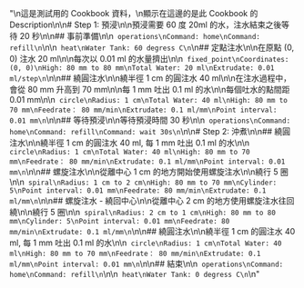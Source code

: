 "\n這是測試用的 Cookbook 資料，\n顯示在這邊的是此 Cookbook 的 Description\n\n# Step 1: 預浸\n\n預浸需要 60 度 20ml 的水，注水結束之後等待 20 秒\n\n## 事前準備\n\n``` operations\nCommand: home\nCommand: refill\n```\n\n``` heat\nWater Tank: 60 degress C\n```\n## 定點注水\n\n在原點 (0, 0) 注水 20 ml\n\n每次以 0.01 ml 的水量擠出\n\n``` fixed_point\nCoordinates: (0, 0)\nHigh: 80 mm to 80 mm\nTotal Water: 20 ml\nExtrudate: 0.01 ml/step\n```\n\n## 繞圓注水\n\n繞半徑 1 cm 的圓注水 40 ml\n\n在注水過程中，會從 80 mm 升高到 70 mm\n\n每 1 mm 吐出 0.1 ml 的水\n\n每個吐水的點間距 0.01 mm\n\n``` circle\nRadius: 1 cm\nTotal Water: 40 ml\nHigh: 80 mm to 70 mm\nFeedrate： 80 mm/min\nExtrudate: 0.1 ml/mm\nPoint interval: 0.01 mm\n```\n\n## 等待預浸\n\n等待預浸時間 30 秒\n\n``` operations\nCommand: home\nCommand: refill\nCommand: wait 30s\n```\n\n# Step 2: 沖煮\n\n## 繞圓注水\n\n繞半徑 1 cm 的圓注水 40 ml, 每 1 mm 吐出 0.1 ml 的水\n\n``` circle\nRadius: 1 cm\nTotal Water: 40 ml\nHigh: 80 mm to 70 mm\nFeedrate： 80 mm/min\nExtrudate: 0.1 ml/mm\nPoint interval: 0.01 mm\n```\n\n## 螺旋注水\n\n從離中心 1 cm 的地方開始使用螺旋注水\n\n繞行 5 圈\n\n``` spiral\nRadius: 1 cm to 2 cm\nHigh: 80 mm to 70 mm\nCylinder: 5\nPoint interval: 0.01 mm\nFeedrate: 80 mm/min\nExtrudate: 0.1 ml/mm\n```\n\n## 螺旋注水 - 繞回中心\n\n從離中心 2 cm 的地方使用螺旋注水往回繞\n\n繞行 5 圈\n\n``` spiral\nRadius: 2 cm to 1 cm\nHigh: 80 mm to 80 mm\nCylinder: 5\nPoint interval: 0.01 mm\nFeedrate: 80 mm/min\nExtrudate: 0.1 ml/mm\n```\n\n## 繞圓注水\n\n繞半徑 1 cm 的圓注水 40 ml, 每 1 mm 吐出 0.1 ml 的水\n\n``` circle\nRadius: 1 cm\nTotal Water: 40 ml\nHigh: 80 mm to 70 mm\nFeedrate： 80 mm/min\nExtrudate: 0.1 ml/mm\nPoint interval: 0.01 mm\n```\n\n## 結束\n\n``` operations\nCommand: home\nCommand: refill\n```\n\n``` heat\nWater Tank: 0 degress C\n```\n"